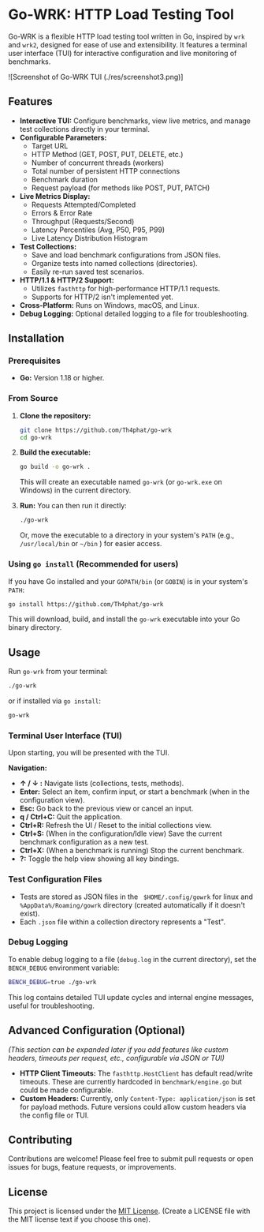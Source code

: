 # Go-WRK: HTTP Load Testing Tool

Go-WRK is a flexible HTTP load testing tool written in Go, inspired by `wrk` and `wrk2`, designed for ease of use and extensibility. It features a terminal user interface (TUI) for interactive configuration and live monitoring of benchmarks.

![Screenshot of Go-WRK TUI (./res/screenshot3.png)]

## Features

*   **Interactive TUI:** Configure benchmarks, view live metrics, and manage test collections directly in your terminal.
*   **Configurable Parameters:**
    *   Target URL
    *   HTTP Method (GET, POST, PUT, DELETE, etc.)
    *   Number of concurrent threads (workers)
    *   Total number of persistent HTTP connections
    *   Benchmark duration
    *   Request payload (for methods like POST, PUT, PATCH)
*   **Live Metrics Display:**
    *   Requests Attempted/Completed
    *   Errors & Error Rate
    *   Throughput (Requests/Second)
    *   Latency Percentiles (Avg, P50, P95, P99)
    *   Live Latency Distribution Histogram
*   **Test Collections:**
    *   Save and load benchmark configurations from JSON files.
    *   Organize tests into named collections (directories).
    *   Easily re-run saved test scenarios.
*   **HTTP/1.1 & HTTP/2 Support:**
    *   Utilizes `fasthttp` for high-performance HTTP/1.1 requests.
    *   Supports for HTTP/2 isn't implemented yet.
*   **Cross-Platform:** Runs on Windows, macOS, and Linux.
*   **Debug Logging:** Optional detailed logging to a file for troubleshooting.

## Installation

### Prerequisites

*   **Go:** Version 1.18 or higher.

### From Source

1.  **Clone the repository:**
    ```bash
    git clone https://github.com/Th4phat/go-wrk
    cd go-wrk
    ```

2.  **Build the executable:**
    ```bash
    go build -o go-wrk .
    ```
    This will create an executable named `go-wrk` (or `go-wrk.exe` on Windows) in the current directory.

3.  **Run:**
    You can then run it directly:
    ```bash
    ./go-wrk
    ```
    Or, move the executable to a directory in your system's `PATH` (e.g., `/usr/local/bin` or `~/bin` ) for easier access.

### Using `go install` (Recommended for users)

If you have Go installed and your `GOPATH/bin` (or `GOBIN`) is in your system's `PATH`:
```bash
go install https://github.com/Th4phat/go-wrk
```
This will download, build, and install the `go-wrk` executable into your Go binary directory.

## Usage

Run `go-wrk` from your terminal:

```bash
./go-wrk
```
or if installed via `go install`:
```bash
go-wrk
```

### Terminal User Interface (TUI)

Upon starting, you will be presented with the TUI.

**Navigation:**

*   **↑ / ↓ :** Navigate lists (collections, tests, methods).
*   **Enter:** Select an item, confirm input, or start a benchmark (when in the configuration view).
*   **Esc:** Go back to the previous view or cancel an input.
*   **q / Ctrl+C:** Quit the application.
*   **Ctrl+R:** Refresh the UI / Reset to the initial collections view.
*   **Ctrl+S:** (When in the configuration/Idle view) Save the current benchmark configuration as a new test.
*   **Ctrl+X:** (When a benchmark is running) Stop the current benchmark.
*   **?:** Toggle the help view showing all key bindings.

### Test Configuration Files

*   Tests are stored as JSON files in the ` $HOME/.config/gowrk` for linux and `%AppData%/Roaming/gowrk` directory (created automatically if it doesn't exist).
*   Each `.json` file within a collection directory represents a "Test".


### Debug Logging

To enable debug logging to a file (`debug.log` in the current directory), set the `BENCH_DEBUG` environment variable:

```bash
BENCH_DEBUG=true ./go-wrk
```
This log contains detailed TUI update cycles and internal engine messages, useful for troubleshooting.

## Advanced Configuration (Optional)

*(This section can be expanded later if you add features like custom headers, timeouts per request, etc., configurable via JSON or TUI)*

*   **HTTP Client Timeouts:** The `fasthttp.HostClient` has default read/write timeouts. These are currently hardcoded in `benchmark/engine.go` but could be made configurable.
*   **Custom Headers:** Currently, only `Content-Type: application/json` is set for payload methods. Future versions could allow custom headers via the config file or TUI.

## Contributing

Contributions are welcome! Please feel free to submit pull requests or open issues for bugs, feature requests, or improvements.

## License

This project is licensed under the [MIT License](LICENSE). (Create a LICENSE file with the MIT license text if you choose this one).
